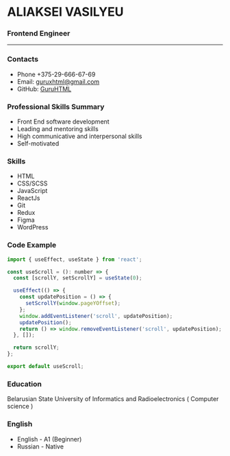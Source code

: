 # ALIAKSEI VASILYEU
### Frontend Engineer

---

### Contacts
- Phone +375-29-666-67-69
- Email: guruxhtml@gmail.com
- GitHub: [GuruHTML](https://github.com/guruhtml)

### Professional Skills Summary
- Front End software development
- Leading and mentoring skills
- High communicative and interpersonal skills
- Self-motivated

### Skills
- HTML
- CSS/SCSS
- JavaScript
- ReactJs
- Git
- Redux
- Figma
- WordPress


### Code Example

```javascript
import { useEffect, useState } from 'react';

const useScroll = (): number => {
  const [scrollY, setScrollY] = useState(0);

  useEffect(() => {
    const updatePosition = () => {
      setScrollY(window.pageYOffset);
    };
    window.addEventListener('scroll', updatePosition);
    updatePosition();
    return () => window.removeEventListener('scroll', updatePosition);
  }, []);

  return scrollY;
};

export default useScroll;
```

### Education
Belarusian State University of Informatics and Radioelectronics ( Computer science )

### English
- English \- A1 (Beginner)
- Russian \- Native